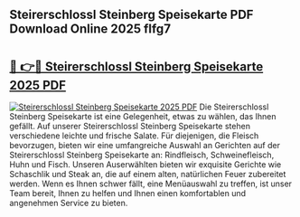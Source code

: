 ## Steirerschlossl Steinberg Speisekarte PDF Download Online 2025 fIfg7

# <h2><a href="http://gcea7rn.nevu.top/?p=Steirerschlossl+Steinberg+Speisekarte">🔗 👉🔴 Steirerschlossl Steinberg Speisekarte 2025 PDF</a></h2>

[![Steirerschlossl Steinberg Speisekarte 2025 PDF](https://i.imgur.com/dBaPXMq.png)](http://gcea7rn.nevu.top/?p=Steirerschlossl+Steinberg+Speisekarte)
Die Steirerschlossl Steinberg Speisekarte ist eine Gelegenheit, etwas zu wählen, das Ihnen gefällt. Auf unserer Steirerschlossl Steinberg Speisekarte stehen verschiedene leichte und frische Salate. Für diejenigen, die Fleisch bevorzugen, bieten wir eine umfangreiche Auswahl an Gerichten auf der Steirerschlossl Steinberg Speisekarte an: Rindfleisch, Schweinefleisch, Huhn und Fisch. Unseren Auserwählten bieten wir exquisite Gerichte wie Schaschlik und Steak an, die auf einem alten, natürlichen Feuer zubereitet werden. Wenn es Ihnen schwer fällt, eine Menüauswahl zu treffen, ist unser Team bereit, Ihnen zu helfen und Ihnen einen komfortablen und angenehmen Service zu bieten.
